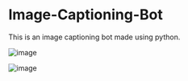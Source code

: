 # Image-Captioning-Bot
This is an image captioning bot made using python.

![image](https://user-images.githubusercontent.com/56645508/122637442-4a391600-d10c-11eb-928a-7fdd0069db83.png)

![image](https://user-images.githubusercontent.com/56645508/122638014-3216c600-d10f-11eb-85b0-98ce8fa968a2.png)
